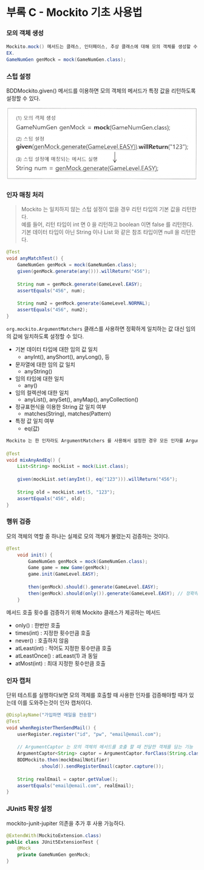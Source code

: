 # 부록 C - Mockito 기초 사용법
### 모의 객체 생성

```java
Mockito.mock() 메서드는 클래스, 인터페이스, 추상 클래스에 대해 모의 객체를 생성할 수 있다.
EX.
GameNumGen genMock = mock(GameNumGen.class);
```

### 스텁 설정

BDDMockito.given() 메서드를 이용하면 모의 객체의 메서드가 특정 값을 리턴하도록 설정할 수 있다.

<img src="/img/4.png" width="1000px;">

### 인자 매칭 처리

> Mockito 는 일치하지 않는 스텁 설정이 없을 경우 리턴 타입의 기본 값을 리턴한다.</br>
예를 들어, 리턴 타입이 int 면 0 을 리턴하고 boolean 이면 false 를 리턴한다.</br>
기본 데이터 타입이 아닌 String 이나 List 와 같은 참조 타입이면 null 을 리턴한다.</br>
>

```java
@Test
void anyMatchTest() {
    GameNumGen genMock = mock(GameNumGen.class);
    given(genMock.generate(any())).willReturn("456");

    String num = genMock.generate(GameLevel.EASY);
    assertEquals("456", num);

    String num2 = genMock.generate(GameLevel.NORMAL);
    assertEquals("456", num2);
}
```

`org.mockito.ArgumentMatchers` 클래스를 사용하면 정확하게 일치하는 값 대신 임의의 값에 일치하도록 설정할 수 있다.

- 기본 데이터 타입에 대한 임의 값 일치
    - anyInt(), anyShort(), anyLong(), 등
- 문자열에 대한 임의 값 일치
    - anyString()
- 임의 타입에 대한 일치
    - any()
- 임의 컬렉션에 대한 일치
    - anyList(), anySet(), anyMap(), anyCollection()
- 정규표현식을 이용한 String 값 일치 여부
    - matches(String), matches(Pattern)
- 특정 값 일치 여부
    - eq(값)

```java
Mockito 는 한 인자라도 ArgumentMatchers 를 사용해서 설정한 경우 모든 인자를 ArgumentMatchers 를 이용해서 설정하도록 하고 있다

@Test
void mixAnyAndEq() {
    List<String> mockList = mock(List.class);

    given(mockList.set(anyInt(), eq("123"))).willReturn("456");

    String old = mockList.set(5, "123");
    assertEquals("456", old);
}
```

### 행위 검증

모의 객체의 역할 중 하나는 실제로 모의 객체가 불렸는지 검증하는 것이다.

```java
@Test
    void init() {
        GameNumGen genMock = mock(GameNumGen.class);
        Game game = new Game(genMock);
        game.init(GameLevel.EASY);

        then(genMock).should().generate(GameLevel.EASY);
        then(genMock).should(only()).generate(GameLevel.EASY); // 정확하게 한 번만 호출된 것을 검증
    }
```

메서드 호출 횟수를 검증하기 위해 Mockito 클래스가 제공하는 메서드

- only() : 한번만 호출
- times(int) : 지정한 횟수만큼 호출
- never() : 호출하지 않음
- atLeast(int) : 적어도 지정한 횟수만큼 호출
- atLeastOnce() : atLeast(1) 과 동일
- atMost(int) : 최대 지정한 횟수만큼 호출

### 인자 캡처

단위 테스트를 실행하다보면 모의 객체를 호출할 때 사용한 인자를 검증해야할 때가 있는데 이를 도와주는것이 인자 캡처이다.

```java
@DisplayName("가입하면 메일을 전송함")
@Test
void whenRegisterThenSendMail() {
    userRegister.register("id", "pw", "email@email.com");

    // ArgumentCaptor 는 모의 객체의 메서드를 호출 할 때 전달한 객체를 담는 기능
    ArgumentCaptor<String> captor = ArgumentCaptor.forClass(String.class);
    BDDMockito.then(mockEmailNotifier)
            .should().sendRegisterEmail(captor.capture());

    String realEmail = captor.getValue();
    assertEquals("email@email.com", realEmail);
}
```

### JUnit5 확장 설정

mockito-junit-jupiter 의존을 추가 후 사용 가능하다.

```java
@ExtendWith(MockitoExtension.class)
public class JUnit5ExtensionTest {
    @Mock
    private GameNumGen genMock;
}
```
